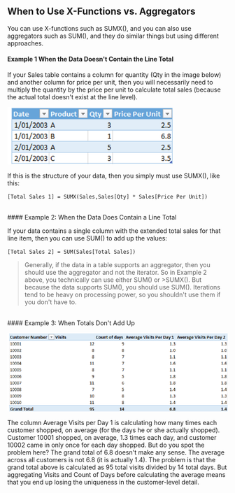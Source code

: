 ## When to Use X-Functions vs. Aggregators

You can use X-functions such as SUMX(), and you can also use aggregators such as SUM(), and they do similar things but using different approaches.

#### Example 1 When the Data Doesn't Contain the Line Total

If your Sales table contains a column for quantity (Qty in the image below) and another column for price per unit, then you will necessarily need to multiply the quantity by the price per unit to calculate total sales (because the actual total doesn't exist at the line level).

![Alt Text](https://github.com/manlynn/Power_BI_DAX/blob/main/images/2.SUMX.png)

If this is the structure of your data, then you simply must use SUMX(), like this:
 
    [Total Sales 1] = SUMX(Sales,Sales[Qty] * Sales[Price Per Unit])

<br/>
#### Example 2: When the Data Does Contain a Line Total

If your data contains a single column with the extended total sales for that line item, then you can use SUM() to add up the values:

    [Total Sales 2] = SUM(Sales[Total Sales])

>Generally, if the data in a table supports an aggregator, then you should use the aggregator and not the iterator. So in Example 2 above, you technically can use either SUM() or >SUMX(). But because the data supports SUM(), you should use SUM(). Iterations tend to be heavy on processing power, so you shouldn't use them if you don't have to.

<br/>
#### Example 3: When Totals Don't Add Up

![Alt Text](https://github.com/manlynn/Power_BI_DAX/blob/main/images/2.1%20SUMX.png)

The column Average Visits per Day 1 is calculating how many times each customer shopped, on average (for the days he or she actually shopped). Customer 10001 shopped, on average, 1.3 times each day, and customer 10002 came in only once for each day shopped. But do you spot the problem here? The grand total of 6.8 doesn't make any sense. The average across all customers is not 6.8 (it is actually 1.4). The problem is that the grand total above is calculated as 95 total visits divided by 14 total days. But aggregating Visits and Count of Days before calculating the average means that you end up losing the uniqueness in the customer-level detail.
